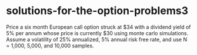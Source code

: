 # solutions-for-the-option-problems3

Price a six month European call option struck at $34 with a dividend yield of 5% per annum whose price is currently $30 using monte carlo
simulations. Assume a volatility of 25% annualized, 5% annual risk free rate, and use N = 1,000, 5,000, and 10,000 samples.
